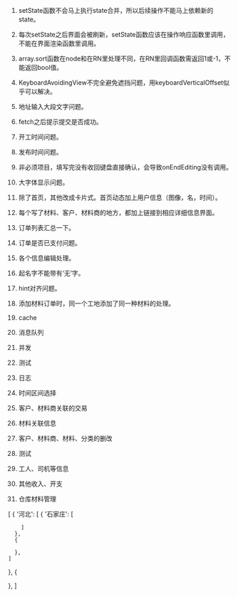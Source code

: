 1. setState函数不会马上执行state合并，所以后续操作不能马上依赖新的state。
2. 每次setState之后界面会被刷新，setState函数应该在操作响应函数里调用，不能在界面渲染函数里调用。
3. array.sort函数在node和在RN里处理不同，在RN里回调函数需返回1或-1，不能返回bool值。

1. KeyboardAvoidingView不完全避免遮挡问题，用keyboardVerticalOffset似乎可以解决。
2. 地址输入大段文字问题。
3. fetch之后提示提交是否成功。

4. 开工时间问题。
5. 发布时间问题。
6. 非必须项目，填写完没有收回键盘直接确认，会导致onEndEditing没有调用。
7. 大字体显示问题。
8. 除了首页，其他改成卡片式。首页动态加上用户信息（图像，名，时间）。
9. 每个写了材料、客户、材料商的地方，都加上链接到相应详细信息界面。
10. 订单列表汇总一下。
11. 订单是否已支付问题。
12. 各个信息编辑处理。
13. 起名字不能带有‘无’字。
14. hint对齐问题。
15. 添加材料订单时，同一个工地添加了同一种材料的处理。



1. cache
2. 消息队列
3. 并发
4. 测试
5. 日志


1. 时间区间选择
2. 客户、材料商关联的交易
3. 材料关联信息
4. 客户、材料商、材料、分类的删改
5. 测试
6. 工人、司机等信息
7. 其他收入、开支
8. 仓库材料管理


[
  {
    '河北':
    [
      {
        '石家庄':
        [
          
        ]
      },
      {

      },
    ]
  },
  {

  },
]

